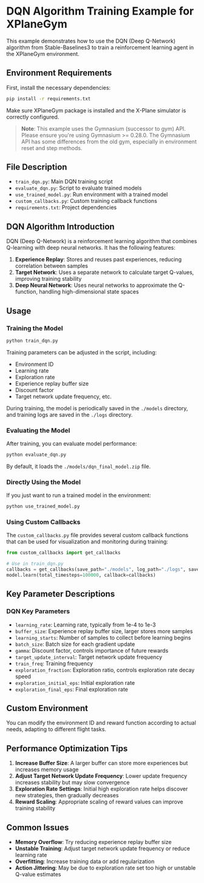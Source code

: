 # DQN Algorithm Training Example for XPlaneGym

This example demonstrates how to use the DQN (Deep Q-Network) algorithm from Stable-Baselines3 to train a reinforcement learning agent in the XPlaneGym environment.

## Environment Requirements

First, install the necessary dependencies:

```bash
pip install -r requirements.txt
```

Make sure XPlaneGym package is installed and the X-Plane simulator is correctly configured.

> **Note**: This example uses the Gymnasium (successor to gym) API. Please ensure you're using Gymnasium >= 0.28.0. The Gymnasium API has some differences from the old gym, especially in environment reset and step methods.

## File Description

- `train_dqn.py`: Main DQN training script
- `evaluate_dqn.py`: Script to evaluate trained models
- `use_trained_model.py`: Run environment with a trained model
- `custom_callbacks.py`: Custom training callback functions
- `requirements.txt`: Project dependencies

## DQN Algorithm Introduction

DQN (Deep Q-Network) is a reinforcement learning algorithm that combines Q-learning with deep neural networks. It has the following features:

1. **Experience Replay**: Stores and reuses past experiences, reducing correlation between samples
2. **Target Network**: Uses a separate network to calculate target Q-values, improving training stability
3. **Deep Neural Network**: Uses neural networks to approximate the Q-function, handling high-dimensional state spaces

## Usage

### Training the Model

```bash
python train_dqn.py
```

Training parameters can be adjusted in the script, including:
- Environment ID
- Learning rate
- Exploration rate
- Experience replay buffer size
- Discount factor
- Target network update frequency, etc.

During training, the model is periodically saved in the `./models` directory, and training logs are saved in the `./logs` directory.

### Evaluating the Model

After training, you can evaluate model performance:

```bash
python evaluate_dqn.py
```

By default, it loads the `./models/dqn_final_model.zip` file.

### Directly Using the Model

If you just want to run a trained model in the environment:

```bash
python use_trained_model.py
```

### Using Custom Callbacks

The `custom_callbacks.py` file provides several custom callback functions that can be used for visualization and monitoring during training:

```python
from custom_callbacks import get_callbacks

# Use in train_dqn.py
callbacks = get_callbacks(save_path="./models", log_path="./logs", save_freq=10000)
model.learn(total_timesteps=100000, callback=callbacks)
```

## Key Parameter Descriptions

### DQN Key Parameters

- `learning_rate`: Learning rate, typically from 1e-4 to 1e-3
- `buffer_size`: Experience replay buffer size, larger stores more samples
- `learning_starts`: Number of samples to collect before learning begins
- `batch_size`: Batch size for each gradient update
- `gamma`: Discount factor, controls importance of future rewards
- `target_update_interval`: Target network update frequency
- `train_freq`: Training frequency
- `exploration_fraction`: Exploration ratio, controls exploration rate decay speed
- `exploration_initial_eps`: Initial exploration rate
- `exploration_final_eps`: Final exploration rate

## Custom Environment

You can modify the environment ID and reward function according to actual needs, adapting to different flight tasks.

## Performance Optimization Tips

1. **Increase Buffer Size**: A larger buffer can store more experiences but increases memory usage
2. **Adjust Target Network Update Frequency**: Lower update frequency increases stability but may slow convergence
3. **Exploration Rate Settings**: Initial high exploration rate helps discover new strategies, then gradually decreases
4. **Reward Scaling**: Appropriate scaling of reward values can improve training stability

## Common Issues

- **Memory Overflow**: Try reducing experience replay buffer size
- **Unstable Training**: Adjust target network update frequency or reduce learning rate
- **Overfitting**: Increase training data or add regularization
- **Action Jittering**: May be due to exploration rate set too high or unstable Q-value estimates 